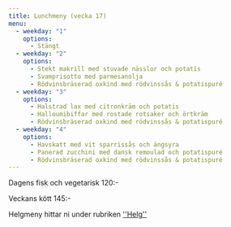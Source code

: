 ```yaml
---
title: Lunchmeny (vecka 17)
menu:
  - weekday: "1"
    options:
      - Stängt
  - weekday: "2"
    options:
      - Stekt makrill med stuvade nässlor och potatis
      - Svamprisotto med parmesanolja
      - Rödvinsbräserad oxkind med rödvinssås & potatispuré
  - weekday: "3"
    options:
      - Halstrad lax med citronkräm och potatis
      - Halloumibiffar med rostade rotsaker och örtkräm
      - Rödvinsbräserad oxkind med rödvinssås & potatispuré
  - weekday: "4"
    options:
      - Havskatt med vit sparrissås och ängsyra
      - Panerad zucchini med dansk remoulad och potatispuré
      - Rödvinsbräserad oxkind med rödvinssås & potatispuré
---
```

Dagens fisk och vegetarisk 120:-

Veckans kött 145:-



Helgmeny hittar ni under rubriken [''Helg''](https://www.restaurangstoraholm.se/helg?i=2)